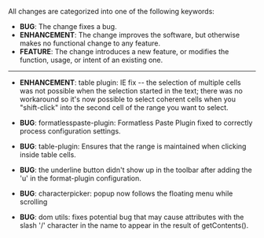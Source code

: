 All changes are categorized into one of the following keywords:

- **BUG**: The change fixes a bug.
- **ENHANCEMENT**: The change improves the software, but otherwise makes no
                   functional change to any feature.
- **FEATURE**: The change introduces a new feature, or modifies the function,
               usage, or intent of an existing one.

----

- **ENHANCEMENT**: table plugin: IE fix -- the selection of multiple cells was not possible when the selection started in the text; there was no workaround so it's now possible to select coherent cells when you "shift-click" into the second cell of the range you want to select.
- **BUG**: formatlesspaste-plugin: Formatless Paste Plugin fixed to correctly
           process configuration settings.
- **BUG**: table-plugin: Ensures that the range is maintained when clicking
		   inside table cells.
- **BUG**: the underline button didn't show up in the toolbar
           after adding the 'u' in the format-plugin configuration.
- **BUG**: characterpicker: popup now follows the floating menu while scrolling

- **BUG**: dom utils: fixes potential bug that may cause attributes with the
	   slash '/' character in the name to appear in the result of
	   getContents().
